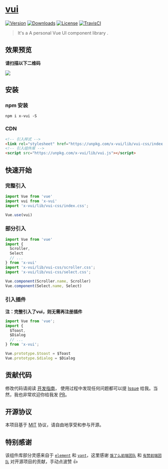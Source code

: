 # [vui](https://brickies.github.io/vui/)

[![Version](https://img.shields.io/npm/v/x-vui.svg)](https://www.npmjs.com/package/x-vui) [![Downloads](http://img.shields.io/npm/dm/x-vui.svg)](https://www.npmjs.com/package/x-vui) [![License](https://img.shields.io/npm/l/x-vui.svg?style=flat)](https://opensource.org/licenses/MIT) [![TravisCI](https://travis-ci.org/Brickies/vui.svg)](https://travis-ci.org/Brickies/vui)

> It's a A personal Vue UI component library .

## 效果预览

**请扫描以下二维码**

![](https://raw.githubusercontent.com/xuqiang521/vui/master/src/assets/qrcode.png)

## 安装

### npm 安装

```shell
npm i x-vui -S
```

### CDN
```html
<!-- 引入样式 -->
<link rel="stylesheet" href="https://unpkg.com/x-vui/lib/vui-css/index.css">
<!-- 引入组件库 -->
<script src="https://unpkg.com/x-vui/lib/vui.js"></script>
```

## 快速开始

### 完整引入

```javascript
import Vue from 'vue'
import vui from 'x-vui'
import 'x-vui/lib/vui-css/index.css';

Vue.use(vui)
```

### 部分引入

```javascript
import Vue from 'vue'
import {
  Scroller,
  Select
  // ...
} from 'x-vui'
import 'x-vui/lib/vui-css/scroller.css';
import 'x-vui/lib/vui-css/select.css';

Vue.component(Scroller.name, Scroller)
Vue.component(Select.name, Select)
```

### 引入插件

**注：完整引入了vui，则无需再注册插件**

```javascript
import Vue from 'vue';
import { 
  $Toast, 
  $Dialog 
  // ...
} from 'x-vui';

Vue.prototype.$toast = $Toast
Vue.prototype.$dialog = $Dialog
```
 
## 贡献代码

修改代码请阅读 [开发指南](https://github.com/Brickies/vui/blob/dev/.github/CONTRIBUTING.md)， 使用过程中发现任何问题都可以提 [Issue](https://github.com/Brickies/vui/issues) 给我。当然，我也非常欢迎你给我发 [PR](https://github.com/Brickies/vui/pulls)。

## 开源协议

本项目基于 [MIT](https://zh.wikipedia.org/wiki/MIT%E8%A8%B1%E5%8F%AF%E8%AD%89) 协议，请自由地享受和参与开源。

## 特别感谢

该组件库部分灵感来自于 [`element`](https://github.com/ElemeFE/element) 和 [`vant`](https://github.com/youzan/vant)，这里感谢 [`饿了么前端团队`](https://github.com/ElemeFE) 和 [`有赞前端团队`](https://github.com/youzan) 对开源项目的贡献，手动点波赞 👍 
